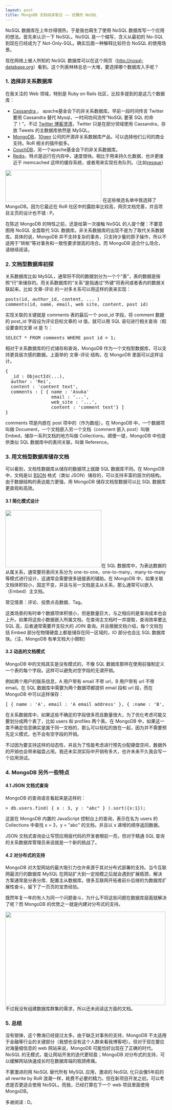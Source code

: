 ```yaml
---
layout: post
title: MongoDB 文档阅读笔记 —— 优雅的 NoSQL
---
```


NoSQL 数据库在上年炒得很热，于是我也萌生了使用 NoSQL 数据库写一个应用的想法。首先来认识一下 NoSQL。NoSQL 是一个缩写，含义从最初的 No-SQL 到现在已经成为了 Not-Only-SQL。确实后面一种解释比较符合 NoSQL 的使用场景。

现在网络上被人所知的 NoSQL 数据库可以在这个网页（<a href="http://nosql-database.org">http://nosql-database.org</a>）看到。这个列表林林总总一大堆，要选择哪个数据库入手呢？
<h3>1. 选择非关系数据库</h3>
在我关注的 Web 领域，特别是 Ruby on Rails 社区，比较多提到的是这几个数据库：
<ul>
	<li><a href="http://incubator.apache.org/cassandra/" target="_blank">Cassandra </a>， apache基金会下的非关系数据库。早前一段时间传言 Twitter 要用 Cassandra 替代 Mysql，一时间坊间流传“NoSQL 要革 SQL 的命了！”。不过 <a href="http://engineering.twitter.com/2010/07/cassandra-at-twitter-today.html">Twitter 博客澄清</a>，Twitter 只是在部分领域使用 Cassandra，存放 Tweets 的主数据库依然是 MySQL。</li>
	<li><a href="http://www.mongodb.org">MongoDB</a>，<a href="http://www.10gen.com/">10gen</a> 公司的开源非关系数据库产品，可以选择他们公司的商业支持。RoR 相关的插件挺多。</li>
	<li><a href="http://couchdb.apache.org/">CouchDB</a>，另一个apache基金会下的非关系数据库。</li>
	<li><a href="http://redis.io/" target="_blank">Redis</a>，特点是运行在内存中，速度很快。相比于用来持久化数据，也许更接近于 memcached 这样的缓存系统，或者用来实现任务队列。（比如<a href="http://github.com/defunkt/resque" target="_blank">resque</a>）</li>
</ul>
<a rel="attachment wp-att-807" href="http://chloerei.com/wp-content/uploads/2011/02/mongo-db-huge-logo.png"><img class="alignright size-medium wp-image-807" title="mongo-db-huge-logo" src="http://chloerei.com/wp-content/uploads/2011/02/mongo-db-huge-logo-300x99.png" alt="" width="300" height="99" /></a>
在这些候选名单中我选择了 MongoDB。因为它最近在 RoR 社区中的露脸率比较高，网页文档完善，并且项目主页的设计也不错 : P。

在陈述 MongoDB 的特性之前，还是给第一次接触 NoSQL 的人提个醒：不要意图用 NoSQL 全盘取代 SQL 数据库。非关系数据库的出现不是为了取代关系数据库。具体的说，MongoDB 并不支持复杂的事务，只支持少量的原子操作，所以不适用于“转帐”等对事务和一致性要求很高的场合。而 MongoDB 适合什么场合，请继续阅读。
<h3>2. 文档型数据库初探</h3>
关系数据库比如 MySQL，通常将不同的数据划分为一个个“表”，表的数据是按照“行”来储存的。而关系数据库的“关系”是指通过“外键”将表间或者表内的数据关联起来。比如 文章-评论 的一对多关系可以用这样的表来实现：
<pre lang="sql" escaped="true">posts(id, author_id, content, ... )
comments(id, name, email, web_site, content, post_id)</pre>
实现关联的关键就是 comments 表的最后一个 post_id 字段，将 comment 数据的 post_id 字段设为评论目标文章的 id 值，就可以用 SQL 语句进行相关查询（假设要查的文章 id 是 1）：
<pre lang="sql" escaped="true">SELECT * FROM comments WHERE post_id = 1;</pre>
相对于关系数据库的行式储存和查询，MongoDB 作为一个文档型数据库，可以支持更具层次感的数据。上面举的 文章-评论 结构，在 MongoDB 里面可以这样设计。
<pre lang="javascript" escaped="true">{
  _id : ObjectId(...),
  author : 'Rei',
  content : 'content text',
  comments : [ { name : 'Asuka'
                 email : '...',
                 web_site : '...',
                 content : 'comment text'} ]
}</pre>
comments 项是内嵌在 post 项中的（作为数组）。在 MongoDB 中，一个数据项叫做 Document，一个文档嵌入另一个文档（comment 嵌入 post）叫做 Embed，储存一系列文档的地方叫做 Collections。顺便一提，MongoDB 中也提供类似 SQL 数据库中的表间关联，叫做 Reference。
<h3>3. 用文档型数据库储存文档</h3>
可以看到，文档性数据库从储存的数据项上就跟 SQL 数据库不同。在 MongoDB 中，文档是以 <a href="http://bsonspec.org/">BSON</a> 格式（类似 JSON）储存的，可以支持丰富的层次的结构。由于数据结构的表达能力更强，用 MongoDB 储存文档型数据可以比 SQL 数据库更直观和高效。
<h4>3.1 简化模式设计</h4>
<a rel="attachment wp-att-808" href="http://chloerei.com/wp-content/uploads/2011/02/sql-smll.jpg"><img class="alignright size-medium wp-image-808" title="sql-smll" src="http://chloerei.com/wp-content/uploads/2011/02/sql-smll-300x178.jpg" alt="" width="300" height="178" /></a>在 SQL 数据库中，为表达数据的从属关系，通常要将表间关系分为 one-to-one，one-to-many，many-to-many 等模式进行设计，这通常会需要很多链接表的辅助。在 MongoDB 中，如果关联文档体积较小，固定不变，并且与另一文档是主从关系，那么通常可以嵌入（Embed）主文档。

常见情景：评论、投票点击数据、Tag。

这类场景的有时单个数据项体积很小，但是数量巨大，与之相应的是查询成本也会上升。如果将这些小数据嵌入所属文档，在查询主文档时一并提取，查询效率要比 SQL 高，后者通常需要开支较大的 JOIN 查询。并且根据文档介绍，每个文档包括 Embed 部分在物理硬盘上都是储存在同一区域的，IO 部分也会比 SQL 数据库快。（注，MongoDB 有单文档大小限制）
<h4>3.2 动态的文档模式</h4>
MongoDB 中的文档其实是没有模式的，不像 SQL 数据库那样在使用前强制定义一个表的每个字段。这样可以避免对空字段的无谓开销。

例如两个用户的联系信息，A 用户带有 email 不带 url，B 用户带有 url 不带 email。在 SQL 数据库中需要为两个数据项都提供 email 段和 url 段，而在 MongoDB 中可以这样保存：
<pre lang="javascript" escaped="true">[ { name : 'A', email : 'A email address' }, { :name : 'B', url : 'B url address' } ]</pre>
在关系数据库中，如果这些不确定的字段很多而且数量很大，为了优化考虑可能又要划分成两个表了，比如 users 和 profiles 两个表。在 MongoDB 中，如果这一类不确定信息确实是属于同一文档的，那么可以轻松的放在一起，因为并不需要预先定义模式，也不会有空字段的开销。

不过因为要支持这样的动态性，并且为了性能考虑进行预先分配硬盘空间，数据外的开销也会带来磁盘占用。我还未实测实际中开销有多大，也许未来不久我会写一个应用测试。
<h3>4. MongoDB 另外一些特点</h3>
<h4>4.1 JSON 文档式查询</h4>
MongoDB 的查询语言看起来是这样的：
<pre lang="javascript" escaped="true">&gt; db.users.find( { x : 3, y : "abc" } ).sort({x:1});</pre>
这是在 MongoDB 内置的 JavaScript 控制台上的查询，表示在名为 users 的 Collections 中查找 x = 3，y = "abc" 的文档，并且以 x 递增的顺序返回数据。

JSON 文档式查询会让写惯应用层代码的开发者眼前一亮，但对于精通 SQL 查询的关系数据库管理员来说就是一个新的挑战了。
<h4>4.2 对分布式的支持</h4>
MongoDB 对大型网站的最大吸引力也许来源于其对分布式部署的支持。当今互联网最流行的数据库 MySQL 在网站扩大到一定规模之后就会遇到扩展瓶颈，解决方案通常是分表分库、配置主从数据库。很多互联网开拓者前仆后继的为数据库扩展性奋斗，留下了一页页的宝贵经验。

既然年复一年的有人为同一个问题奋斗，为什么不将这些问题在数据库层面就解决了呢？而 MongoDB 的优势之一就是内建对分布式的支持。

<a rel="attachment wp-att-804" href="http://chloerei.com/wp-content/uploads/2011/02/sharding.png"><img class="aligncenter size-large wp-image-804" title="sharding" src="http://chloerei.com/wp-content/uploads/2011/02/sharding-500x291.png" alt="" width="500" height="291" /></a>不过我没有组建数据库群集的需求，所以还未阅读这方面的文档。
<h3>5. 总结</h3>
没有银弹，这个教诲已经提过太多。由于缺乏对事务的支持，MongoDB 不太适用于金融等行业的关键部分（我想也没有这个人群来看我博客吧）。但对于现在要应对海量细信息的 web 网站来说，MongoDB 可能恰好出现在了正确的时代。NoSQL 的无模式，能让网站开发的迭代更轻盈；MongoDB 对分布式的支持，可以缓解网站快速成长时在数据库端的瓶颈疼痛。

不要激进的用 NoSQL 替代所有 MySQL 应用，激进的 NoSQL 化只会像5年前的 all rewrite by RoR 浪潮一样，耗费不必要的精力。但在新项目开发之初，可以考虑是否更适合使用 NoSQL。而我，已经打算在下一个 web 项目里面使用 MongoDB。

多谢阅读 : D。
